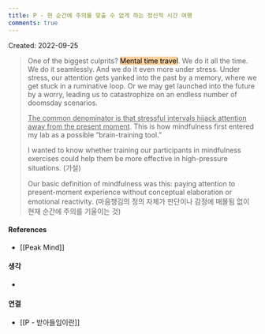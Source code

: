 ```yaml
---
title: P - 현 순간에 주의를 맞출 수 없게 하는 정신적 시간 여행
comments: true
---
```


Created: 2022-09-25

>One of the biggest culprits? <mark style="background: #FFB86CA6;">Mental time travel</mark>. We do it all the time. We do it seamlessly. And we do it even more under stress. Under stress, our attention gets yanked into the past by a memory, where we get stuck in a ruminative loop. Or we may get launched into the future by a worry, leading us to catastrophize on an endless number of doomsday scenarios. 
>
><u>The common denominator is that stressful intervals hijack attention away from the present moment</u>. This is how mindfulness first entered my lab as a possible “brain-training tool.” 
>
>I wanted to know whether training our participants in mindfulness exercises could help them be more effective in high-pressure situations. (가설)
>
>Our basic definition of mindfulness was this: paying attention to present-moment experience without conceptual elaboration or emotional reactivity. (마음챙김의 정의 자체가 판단이나 감정에 매몰됨 없이 현재 순간에 주의를 기울이는 것)


#### References
- [[Peak Mind]]

#### 생각
- 

#### 연결
- [[P - 받아들임이란]]